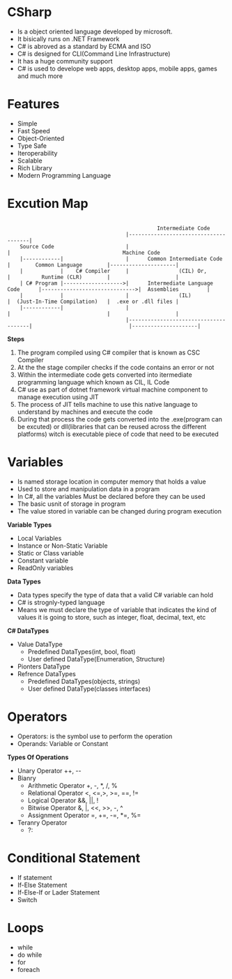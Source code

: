 # CSharp

  * Is a object oriented language developed by microsoft.
  * It bisically runs on .NET Framework
  * C# is abroved as a standard by ECMA and ISO
  * C# is designed for CLI(Command Line Infrastructure)
  * It has a huge community support
  * C# is used to develope web apps, desktop apps, mobile apps, games and much more

# Features

  * Simple
  * Fast Speed
  * Object-Oriented
  * Type Safe
  * Iteroperability
  * Scalable
  * Rich Library
  * Modern Programming Language

# Excution Map

```

                                                Intermediate Code
                                      |--------------------------------------|
    Source Code                       |                                      |                                    Machine Code
    |------------|                    |      Common Intermediate Code        |        Common Language        |---------------------|
    |            |    C# Compiler     |                (CIL) Or,             |          Runtime (CLR)        |                     |
    | C# Program |------------------->|      Intermediate Language Code      |------------------------------>|  Assemblies         |
    |            |                    |                (IL)                  |  (Just-In-Time Compilation)   |  .exe or .dll files |
    |------------|                    |                                      |                               |                     |
                                      |--------------------------------------|                               |---------------------|
```
<b>Steps</b>

1. The program compiled using C# compiler that is known as CSC Compiler
2. At the the stage compiler checks if the code contains an error or not
3. Within the intermediate code gets converted into itermediate programming language which known as CIL, IL Code
4. C# use as part of dotnet framework virtual machine component to manage execution using JIT
5. The process of JIT tells machine to use this native language to understand by machines and execute the code
6. During that process the code gets converted into the .exe(program can be excuted)
or dll(libraries that can be reused across the different platforms) witch is executable piece of code that need to be executed



# Variables

  * Is named storage location in computer memory that holds a value
  * Used to store and manipulation data in a program
  * In C#, all the variables Must be declared before they can be used
  * The basic usnit of storage in program
  * The value stored in variable can be changed during program execution

<b>Variable Types</b>

  * Local Variables
  * Instance or Non-Static Variable
  * Static or Class variable
  * Constant variable
  * ReadOnly variables

<b>Data Types</b>

  * Data types specify the type of data that a valid C# variable can hold
  * C# is strognly-typed language
  * Means we must declare the type of variable that indicates the kind of values it is going to
  store, such as integer, float, decimal, text, etc

<b>C# DataTypes</b>

  * Value DataType
    * Predefined DataTypes(int, bool, float)
    * User defined DataType(Enumeration, Structure)
  * Pionters DataType
  * Refrence DataTypes
    * Predefined DataTypes(objects, strings)
    * User defined DataType(classes interfaces)

# Operators

  * Operators: is the symbol use to perform the operation
  * Operands: Variable or Constant 

<b>Types Of Operations</b>

  * Unary Operator ++, --
  * Bianry
    * Arithmetic Operator +, -, *, /, %
    * Relational Operator <, <=,>, >=, ==, !=
    * Logical Operator &&, ||, !
    * Bitwise Operator &, |, <<, >>, -, ^
    * Assignment Operator =, +=, -=, *=, %=
  * Teranry Operator
    * ?:

# Conditional Statement

  * If statement
  * If-Else Statement
  * If-Else-If or Lader Statement
  * Switch

# Loops

 * while
 * do while
 * for
 * foreach